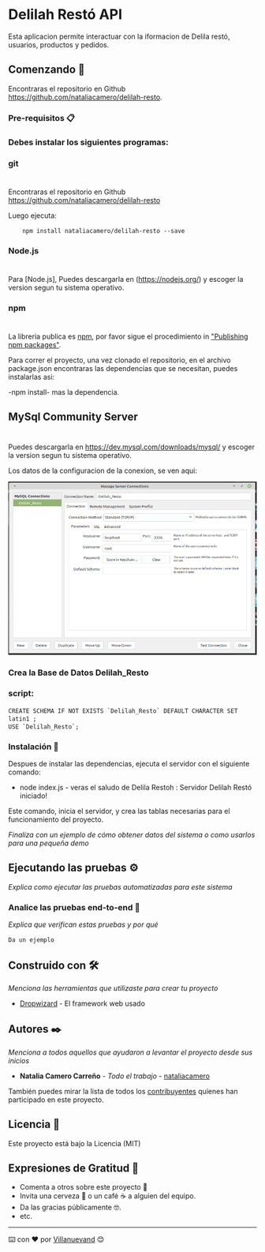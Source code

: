 # Delilah Restó API

Esta aplicacion permite interactuar con la iformacion de Delila restó, usuarios, productos y pedidos.

## Comenzando 🚀

Encontraras el repositorio en Github https://github.com/nataliacamero/delilah-resto.

### Pre-requisitos 📋

### Debes instalar los siguientes programas:

### git
#
Encontraras el repositorio en Github https://github.com/nataliacamero/delilah-resto

Luego ejecuta:

```shell
    npm install nataliacamero/delilah-resto --save
```

### Node.js
#
Para [Node.js], Puedes descargarla en (https://nodejs.org/) y escoger la version segun tu sistema operativo.

### npm
#
La libreria publica es [npm](https://www.npmjs.com/), por favor sigue el procedimiento in ["Publishing npm packages"](https://docs.npmjs.com/getting-started/publishing-npm-packages).

Para correr el proyecto, una vez clonado el repositorio, en el archivo package.json encontraras las dependencias que se necesitan, puedes instalarlas asi:

-npm install- mas la dependencia.

## MySql Community Server
#
Puedes descargarla en https://dev.mysql.com/downloads/mysql/ y escoger la version segun tu sistema operativo.

Los datos de la configuracion de la conexion, se ven aqui: 

![](/configuracion_conexion_mysql.jpg)

### Crea la Base de Datos Delilah_Resto

### script:

```
CREATE SCHEMA IF NOT EXISTS `Delilah_Resto` DEFAULT CHARACTER SET latin1 ;
USE `Delilah_Resto`;

```

### Instalación 🔧

Despues de instalar las dependencias, ejecuta el servidor con el siguiente comando:

- node index.js - veras el saludo de Delila Restoh : Servidor Delilah Restó iniciado!

Este comando, inicia el servidor, y  crea las tablas necesarias para el funcionamiento del proyecto.


_Finaliza con un ejemplo de cómo obtener datos del sistema o como usarlos para una pequeña demo_

## Ejecutando las pruebas ⚙️

_Explica como ejecutar las pruebas automatizadas para este sistema_

### Analice las pruebas end-to-end 🔩

_Explica que verifican estas pruebas y por qué_

```
Da un ejemplo
```

## Construido con 🛠️

_Menciona las herramientas que utilizaste para crear tu proyecto_

* [Dropwizard](http://www.dropwizard.io/1.0.2/docs/) - El framework web usado

## Autores ✒️

_Menciona a todos aquellos que ayudaron a levantar el proyecto desde sus inicios_

* **Natalia Camero Carreño** - *Todo el trabajo* - [nataliacamero](https://github.com/nataliacamero)

También puedes mirar la lista de todos los [contribuyentes](https://github.com/nataliacamero/delilah-resto/contributors) quíenes han participado en este proyecto. 

## Licencia 📄

Este proyecto está bajo la Licencia (MIT)

## Expresiones de Gratitud 🎁

* Comenta a otros sobre este proyecto 📢
* Invita una cerveza 🍺 o un café ☕ a alguien del equipo. 
* Da las gracias públicamente 🤓.
* etc.



---
⌨️ con ❤️ por [Villanuevand](https://github.com/Villanuevand) 😊
